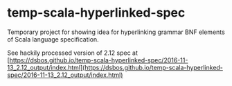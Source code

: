 # temp-scala-hyperlinked-spec
Temporary project for showing idea for hyperlinking grammar BNF elements of Scala language specification.

See hackily processed version of 2.12 spec at
[https://dsbos.github.io/temp-scala-hyperlinked-spec/2016-11-13_2.12_output/index.html](https://dsbos.github.io/temp-scala-hyperlinked-spec/2016-11-13_2.12_output/index.html)

